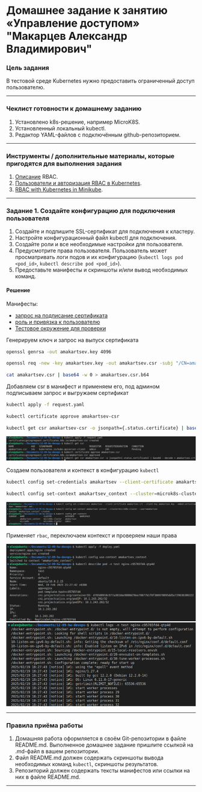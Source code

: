 # Домашнее задание к занятию «Управление доступом» "Макарцев Александр Владимирович"

### Цель задания

В тестовой среде Kubernetes нужно предоставить ограниченный доступ пользователю.

------

### Чеклист готовности к домашнему заданию

1. Установлено k8s-решение, например MicroK8S.
2. Установленный локальный kubectl.
3. Редактор YAML-файлов с подключённым github-репозиторием.

------

### Инструменты / дополнительные материалы, которые пригодятся для выполнения задания

1. [Описание](https://kubernetes.io/docs/reference/access-authn-authz/rbac/) RBAC.
2. [Пользователи и авторизация RBAC в Kubernetes](https://habr.com/ru/company/flant/blog/470503/).
3. [RBAC with Kubernetes in Minikube](https://medium.com/@HoussemDellai/rbac-with-kubernetes-in-minikube-4deed658ea7b).

------

### Задание 1. Создайте конфигурацию для подключения пользователя

1. Создайте и подпишите SSL-сертификат для подключения к кластеру.
2. Настройте конфигурационный файл kubectl для подключения.
3. Создайте роли и все необходимые настройки для пользователя.
4. Предусмотрите права пользователя. Пользователь может просматривать логи подов и их конфигурацию (`kubectl logs pod <pod_id>`, `kubectl describe pod <pod_id>`).
5. Предоставьте манифесты и скриншоты и/или вывод необходимых команд.

#### Решение
Манифесты:
- [запрос на подписание сертификата](./request.yaml)
- [роль и привязка к пользователю](./rbac.yaml)
- [Тестовое окружение для проверки](./deploy.yaml)

Генерируем ключ и запрос на выпуск сертификата
```sh
openssl genrsa -out amakartsev.key 4096
```
```sh
openssl req -new -key amakartsev.key -out amakartsev.csr -subj "/CN=amakartsev/O=netology"
```
```sh
cat amakartsev.csr | base64 -w 0 > amakartsev.csr.b64
```

Добавляем csr в манифест и применяем его, под админом подписываем запрос и выгружаем сертификат
```sh
kubectl apply -f request.yaml
```
```sh
kubectl certificate approve amakartsev-csr
```
```sh
kubectl get csr amakartsev-csr -o jsonpath={.status.certificate} | base64 --decode > amakartsev.crt
```
![1-1](./1.png)

Создаем пользователя и контекст в конфигурацию ```kubectl```
```sh
kubectl config set-credentials amakartsev --client-certificate amakartsev.crt --client-key amakartsev.key --embed-certs=true
```
```sh
kubectl config set-context amakartsev_context --cluster=microk8s-cluster --user=amakartsev
```
![1-2](./2.png)

Применяет ```rbac```, переключаем контекст и проверяем наши права

![1-3](./3.png)
![1-4](./4.png)






------

### Правила приёма работы

1. Домашняя работа оформляется в своём Git-репозитории в файле README.md. Выполненное домашнее задание пришлите ссылкой на .md-файл в вашем репозитории.
2. Файл README.md должен содержать скриншоты вывода необходимых команд `kubectl`, скриншоты результатов.
3. Репозиторий должен содержать тексты манифестов или ссылки на них в файле README.md.

------
